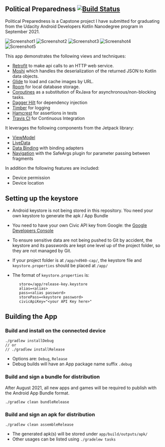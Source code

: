 ## Political Preparedness [![Build Status](https://app.travis-ci.com/ryanwong-uk/nd940-cap-advanced-android-programming-project.svg?branch=main)](https://app.travis-ci.com/ryanwong-uk/nd940-cap-advanced-android-programming-project)

Political Preparedness is a Capstone project I have submitted for graduating from the Udacity
Android Developers Kotlin Nanodegree program in September 2021.

![Screenshot1](screenshots/screen0.png) ![Screenshot2](screenshots/screen1.png)
![Screenshot3](screenshots/screen2.png) ![Screenshot4](screenshots/screen3.png)
![Screenshot5](screenshots/screen4.png)

This app demonstrates the following views and techniques:

* [Retrofit](https://square.github.io/retrofit/) to make api calls to an HTTP web service.
* [Moshi](https://github.com/square/moshi) which handles the deserialization of the returned JSON to
  Kotlin data objects.
* [Glide](https://bumptech.github.io/glide/) to load and cache images by URL.
* [Room](https://developer.android.com/training/data-storage/room) for local database storage.
* [Coroutines](https://github.com/Kotlin/kotlinx.coroutines) as a substitution of RxJava for
  asynchronous/non-blocking tasks.
* [Dagger Hilt](https://dagger.dev/hilt/) for dependency injection
* [Timber](https://github.com/JakeWharton/timber) for logging
* [Hamcrest](http://hamcrest.org/JavaHamcrest/) for assertions in tests
* [Travis CI](https://travis-ci.org/) for Continuous Integration

It leverages the following components from the Jetpack library:

* [ViewModel](https://developer.android.com/topic/libraries/architecture/viewmodel)
* [LiveData](https://developer.android.com/topic/libraries/architecture/livedata)
* [Data Binding](https://developer.android.com/topic/libraries/data-binding/) with binding adapters
* [Navigation](https://developer.android.com/topic/libraries/architecture/navigation/) with the
  SafeArgs plugin for parameter passing between fragments

In addition the following features are included:

* Device permission
* Device location

## Setting up the keystore

* Android keystore is not being stored in this repository. You need your own keystore to generate
  the apk / App Bundle

* You need to have your own Civic API key from Google:
  the [Google Developers Console](https://console.developers.google.com/)

* To ensure sensitive data are not being pushed to Git by accident, the keystore and its passwords
  are kept one level up of the project folder, so they are not managed by Git.

* If your project folder is at `/app/nd940-cap/`, the keystore file and `keystore.properties`
  should be placed at `/app/`

* The format of `keystore.properties` is:
  ```
     store=/app/release-key.keystore
     alias=<alias>
     pass=<alias password>
     storePass=<keystore password>
     civicApiKey="<your API Key here>"
  ```

## Building the App

### Build and install on the connected device

   ```
   ./gradlew installDebug
   // or
   // ./gradlew installRelease
   ```

* Options are: `Debug`, `Release`
* Debug builds will have an App package name suffix `.debug`

### Build and sign a bundle for distribution

After August 2021, all new apps and games will be required to publish with the Android App Bundle
format.

   ```
   ./gradlew clean bundleRelease
   ```

### Build and sign an apk for distribution

   ```
   ./gradlew clean assembleRelease
   ```

* The generated apk(s) will be stored under `app/build/outputs/apk/`
* Other usages can be listed using `./gradelew tasks`
